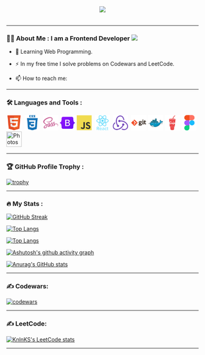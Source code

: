 
<div id="header" align="center">
  <img src="https://media.giphy.com/media/3osxYrhcl17YmhQzu0/giphy.gif" width="100"/>
</div>

<div align="center">
  <img src="https://komarev.com/ghpvc/?username=jamal23041989&style=flat-square&color=blue" alt=""/>
</div>

---

### :man_technologist: About Me : I am a Frontend Developer <img src="https://media.giphy.com/media/WUlplcMpOCEmTGBtBW/giphy.gif" width="30">

- :telescope: Learning Web Programming.

- :zap: In my free time I solve problems on Codewars and LeetCode.

- :mailbox: How to reach me: 

---

### :hammer_and_wrench: Languages and Tools :

<div>
  <img src="https://github.com/devicons/devicon/blob/master/icons/html5/html5-original.svg" title="HTML5" alt="HTML" width="40" height="40"/>&nbsp;
  <img src="https://github.com/devicons/devicon/blob/master/icons/css3/css3-plain-wordmark.svg"  title="CSS3" alt="CSS" width="40" height="40"/>&nbsp;
  <img src="https://raw.githubusercontent.com/devicons/devicon/1119b9f84c0290e0f0b38982099a2bd027a48bf1/icons/sass/sass-original.svg" title="Sass" **alt="Sass" width="40" height="40"/>
  <img src="https://raw.githubusercontent.com/devicons/devicon/1119b9f84c0290e0f0b38982099a2bd027a48bf1/icons/bootstrap/bootstrap-original.svg" title="Bootstrap" **alt="Bootstrap" width="40" height="40"/>
  <img src="https://github.com/devicons/devicon/blob/master/icons/javascript/javascript-original.svg" title="JavaScript" alt="JavaScript" width="40" height="40"/>&nbsp;
  <img src="https://github.com/devicons/devicon/blob/master/icons/react/react-original-wordmark.svg" title="React" alt="React" width="40" height="40"/>&nbsp;
  <img src="https://github.com/devicons/devicon/blob/master/icons/redux/redux-original.svg" title="Redux" alt="Redux " width="40" height="40"/>&nbsp;
  <img src="https://github.com/devicons/devicon/blob/master/icons/git/git-original-wordmark.svg" title="Git" **alt="Git" width="40" height="40"/>
  <img src="https://raw.githubusercontent.com/devicons/devicon/1119b9f84c0290e0f0b38982099a2bd027a48bf1/icons/docker/docker-original.svg" title="Docker" **alt="Docker" width="40" height="40"/>
  <img src="https://raw.githubusercontent.com/devicons/devicon/1119b9f84c0290e0f0b38982099a2bd027a48bf1/icons/gulp/gulp-plain.svg" title="Gulp" **alt="Gulp" width="40" height="40"/>
  <img src="https://raw.githubusercontent.com/devicons/devicon/1119b9f84c0290e0f0b38982099a2bd027a48bf1/icons/figma/figma-original.svg" title="Figma" **alt="Figma" width="40" height="40"/>
  <img src="https://user-images.githubusercontent.com/101483734/190514749-bc737e3f-f0c0-4c72-9f72-217fb297c502.png" title="Photoshop" **alt="Photoshop" width="40" height="40"/>
</div>

---

### :trophy: GitHub Profile Trophy :
[![trophy](https://github-profile-trophy.vercel.app/?username=jamal23041989&theme=onedark)](https://github.com/jamal23041989/github-profile-trophy)

---

### :fire: My Stats :
[![GitHub Streak](http://github-readme-streak-stats.herokuapp.com?user=jamal23041989&theme=dark&background=000000)](https://git.io/streak-stats)

[![Top Langs](https://github-readme-stats.vercel.app/api/top-langs/?username=jamal23041989&layout=compact)](https://github.com/anuraghazra/github-readme-stats)

[![Top Langs](https://github-readme-stats.vercel.app/api/top-langs/?username=anuraghazra&langs_count=8)](https://github.com/anuraghazra/github-readme-stats)

  
  [![Ashutosh's github activity graph](https://activity-graph.herokuapp.com/graph?username=jamal23041989&theme=gotham)](https://github.com/jamal23041989/github-readme-activity-graph)

  [![Anurag's GitHub stats](https://github-readme-stats.vercel.app/api?username=jamal23041989&theme=merko&show_icons=true)](https://github.com/jamal23041989/github-readme-stats)

---

### :writing_hand: Codewars:
[![codewars](https://www.codewars.com/users/JamK/badges/large)](https://www.codewars.com/users/JamK)

---

### :writing_hand: LeetCode:
[![KnlnKS's LeetCode stats](https://leetcode-stats-six.vercel.app/api?username=jamal23041989&theme=dark)](https://github.com/jamal23041989/leetcode-stats)

---

<!--
**jamal23041989/jamal23041989** is a ✨ _special_ ✨ repository because its `README.md` (this file) appears on your GitHub profile.

Here are some ideas to get you started:

- 🔭 I’m currently working on ...
- 🌱 I’m currently learning ...
- 👯 I’m looking to collaborate on ...
- 🤔 I’m looking for help with ...
- 💬 Ask me about ...
- 📫 How to reach me: ...
- 😄 Pronouns: ...
- ⚡ Fun fact: ...
-->
